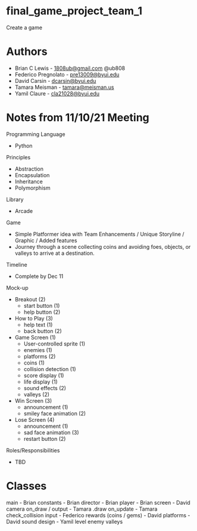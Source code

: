 # final_game_project_team_1
Create a game

# Authors
- Brian C Lewis - 1808ub@gmail.com @ub808
- Federico Pregnolato - pre13009@byui.edu
- David Carsin - dcarsin@byui.edu 
- Tamara Meisman - tamara@meisman.us 
- Yamil Claure - cla21028@byui.edu 

# Notes from 11/10/21 Meeting
Programming Language
- Python

Principles
- Abstraction
- Encapsulation
- Inheritance
- Polymorphism

Library
 - Arcade

Game
- Simple Platformer idea with Team Enhancements / Unique Storyline / Graphic / Added features
- Journey through a scene collecting coins and avoiding foes, objects, or valleys to
 arrive at a destination.

Timeline
- Complete by Dec 11

Mock-up
- Breakout (2)
	- start button (1)
	- help button (2)
- How to Play (3)
	- help text (1)
	- back button (2)
- Game Screen (1)
	- User-controlled sprite (1)
	- enemies (1)
	- platforms (2)
	- coins (1)
	- collision detection (1)
	- score display (1)
	- life display (1)
	- sound effects (2)
	- valleys (2)
- Win Screen (3)
	- announcement (1)
	- smiley face animation (2)
- Lose Screen (4)
	- announcement (1)
	- sad face animation (3)
	- restart button (2)

Roles/Responsibilities
- TBD

# Classes
main - Brian
constants - Brian
director - Brian
player - Brian
screen - David
	camera
on_draw / output - Tamara 
	.draw
on_update - Tamara
	check_collision	
input - Federico
rewards (coins / gems) - David
platforms - David
sound design - Yamil
level 
enemy
valleys

